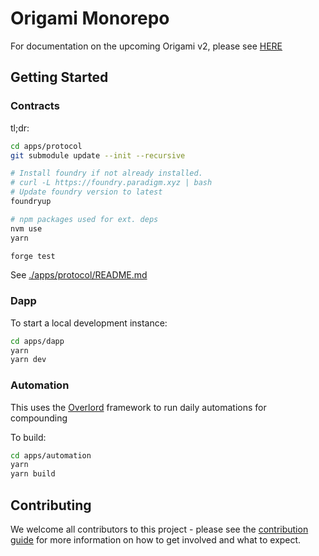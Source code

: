 # Origami Monorepo

For documentation on the upcoming Origami v2, please see [HERE](./docs/README.md)

## Getting Started

### Contracts

tl;dr:

```bash
cd apps/protocol
git submodule update --init --recursive

# Install foundry if not already installed.
# curl -L https://foundry.paradigm.xyz | bash
# Update foundry version to latest
foundryup

# npm packages used for ext. deps
nvm use
yarn

forge test
```

See [./apps/protocol/README.md](./apps/protocol/README.md)

### Dapp

To start a local development instance:

```bash
cd apps/dapp
yarn
yarn dev
```

### Automation

This uses the [Overlord](https://www.npmjs.com/package/@mountainpath9/overlord) framework to run daily automations for compounding

To build:

```bash
cd apps/automation
yarn
yarn build
```

## Contributing

We welcome all contributors to this project - please see the [contribution guide](./CONTRIBUTING.md) for more information on how to get involved and what to expect.
